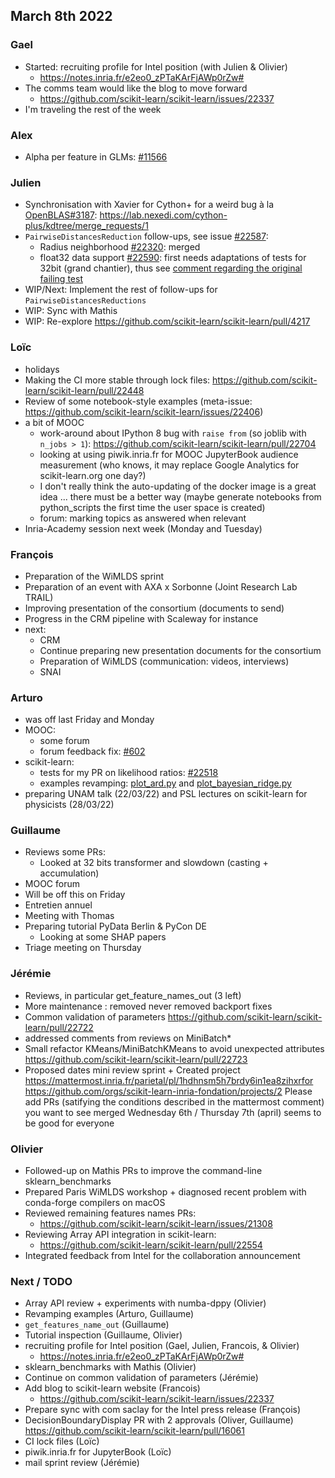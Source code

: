 ## March 8th 2022

### Gael

- Started: recruiting profile for Intel position (with Julien & Olivier)
    - https://notes.inria.fr/e2eo0_zPTaKArFjAWp0rZw#
- The comms team would like the blog to move forward
    - https://github.com/scikit-learn/scikit-learn/issues/22337
- I'm traveling the rest of the week


### Alex

- Alpha per feature in GLMs: [#11566](https://github.com/scikit-learn/scikit-learn/issues/11566)

### Julien

- Synchronisation with Xavier for Cython+ for a weird bug à la [OpenBLAS#3187](https://github.com/xianyi/OpenBLAS/issues/3187): https://lab.nexedi.com/cython-plus/kdtree/merge_requests/1
- `PairwiseDistancesReduction` follow-ups, see issue [#22587](https://github.com/scikit-learn/scikit-learn/issues/22587):
     - Radius neighborhood [#22320](https://github.com/scikit-learn/scikit-learn/pull/22320): merged
     - float32 data support [#22590](https://github.com/scikit-learn/scikit-learn/pull/22590): first needs adaptations of tests for 32bit (grand chantier), thus see [comment regarding the original failing test](https://github.com/scikit-learn/scikit-learn/pull/22590#issuecomment-1054521388)
- WIP/Next: Implement the rest of follow-ups for `PairwiseDistancesReductions`
- WIP: Sync with Mathis
- WIP: Re-explore https://github.com/scikit-learn/scikit-learn/pull/4217


### Loïc

- holidays
- Making the CI more stable through lock files: https://github.com/scikit-learn/scikit-learn/pull/22448
- Review of some notebook-style examples (meta-issue: https://github.com/scikit-learn/scikit-learn/issues/22406)
- a bit of MOOC
  + work-around about IPython 8 bug with `raise from` (so joblib with `n_jobs > 1`): https://github.com/scikit-learn/scikit-learn/pull/22704
  + looking at using piwik.inria.fr for MOOC JupyterBook audience measurement (who knows, it may replace Google Analytics for scikit-learn.org one day?)
  + I don't really think the auto-updating of the docker image is a great idea ... there must be a better way (maybe generate notebooks from python_scripts the first time the user space is created)
  + forum: marking topics as answered when relevant
- Inria-Academy session next week (Monday and Tuesday)

### François

- Preparation of the WiMLDS sprint
- Preparation of an event with AXA x Sorbonne (Joint Research Lab TRAIL)
- Improving presentation of the consortium (documents to send)
- Progress in the CRM pipeline with Scaleway for instance
- next:
    - CRM
    - Continue preparing new presentation documents for the consortium
    - Preparation of WiMLDS (communication: videos, interviews)
    - SNAI

### Arturo

- was off last Friday and Monday
- MOOC:
    - some forum
    - forum feedback fix: [#602](https://github.com/INRIA/scikit-learn-mooc/pull/602)
- scikit-learn:
    - tests for my PR on likelihood ratios: [#22518](https://github.com/scikit-learn/scikit-learn/pull/22518)
    - examples revamping: [plot_ard.py](https://scikit-learn.org/stable/auto_examples/linear_model/plot_ard.html#sphx-glr-auto-examples-linear-model-plot-ard-py) and [plot_bayesian_ridge.py](https://scikit-learn.org/stable/auto_examples/linear_model/plot_bayesian_ridge.html#sphx-glr-auto-examples-linear-model-plot-bayesian-ridge-py)
- preparing UNAM talk (22/03/22) and PSL lectures on scikit-learn for physicists (28/03/22)

### Guillaume

- Reviews some PRs:
    - Looked at 32 bits transformer and slowdown (casting + accumulation)
- MOOC forum
- Will be off this on Friday
- Entretien annuel
- Meeting with Thomas
- Preparing tutorial PyData Berlin & PyCon DE
    - Looking at some SHAP papers
- Triage meeting on Thursday

### Jérémie
- Reviews, in particular get_feature_names_out (3 left)
- More maintenance : removed never removed backport fixes
- Common validation of parameters
  https://github.com/scikit-learn/scikit-learn/pull/22722
- addressed comments from reviews on MiniBatch*
- Small refactor KMeans/MiniBatchKMeans to avoid unexpected attributes
  https://github.com/scikit-learn/scikit-learn/pull/22723
- Proposed dates mini review sprint + Created project
  https://mattermost.inria.fr/parietal/pl/1hdhnsm5h7brdy6in1ea8zihxrfor 
  https://github.com/orgs/scikit-learn-inria-fondation/projects/2
  Please add PRs (satifying the conditions described in the mattermost comment) you want to see merged
  Wednesday 6th / Thursday 7th (april) seems to be good for everyone

### Olivier

- Followed-up on Mathis PRs to improve the command-line sklearn_benchmarks 
- Prepared Paris WiMLDS workshop + diagnosed recent problem with conda-forge compilers on macOS
- Reviewed remaining features names PRs:
    - https://github.com/scikit-learn/scikit-learn/issues/21308
- Reviewing Array API integration in scikit-learn:
    - https://github.com/scikit-learn/scikit-learn/pull/22554
- Integrated feedback from Intel for the collaboration announcement


### Next  / TODO

- Array API review + experiments with numba-dppy (Olivier)
- Revamping examples (Arturo, Guillaume)
- `get_features_name_out` (Guillaume)
- Tutorial inspection (Guillaume, Olivier)
- recruiting profile for Intel position (Gael, Julien, Francois, & Olivier)
    - https://notes.inria.fr/e2eo0_zPTaKArFjAWp0rZw#
- sklearn_benchmarks with Mathis (Olivier)
- Continue on common validation of parameters (Jérémie)
- Add blog to scikit-learn website (Francois)
    - https://github.com/scikit-learn/scikit-learn/issues/22337
- Prepare sync with com saclay for the Intel press release (François)
- DecisionBoundaryDisplay PR with 2 approvals (Oliver, Guillaume) https://github.com/scikit-learn/scikit-learn/pull/16061
- CI lock files (Loïc)
- piwik.inria.fr for JupyterBook (Loïc)
- mail sprint review (Jérémie)
